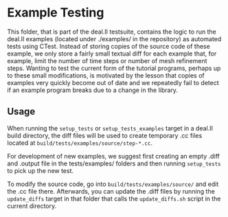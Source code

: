 # Example Testing

This folder, that is part of the deal.II testsuite, contains the logic
to run the deal.II examples (located under ./examples/ in the
repository) as automated tests using CTest. Instead of storing copies
of the source code of these example, we only store a fairly small
textual diff for each example that, for example, limit the number of
time steps or number of mesh refinement steps. Wanting to test the
current form of the tutorial programs, perhaps up to these small
modifications, is motivated by the lesson that
copies of examples very quickly become out of date and we repeatedly
fail to detect if an example program breaks due to a change in the
library.

## Usage

When running the ``setup_tests`` or ``setup_tests_examples`` target in
a deal.II build directory, the diff files will be used to create
temporary .cc files located at
``build/tests/examples/source/step-*.cc``.

For development of new examples, we suggest first creating an empty
.diff and .output file in the tests/examples/ folders and then running
``setup_tests`` to pick up the new test.

To modify the source code, go into ``build/tests/examples/source/``
and edit the .cc file there. Afterwards, you can update the .diff
files by running the ``update_diffs`` target in that folder that calls
the ``update_diffs.sh`` script in the current directory.
